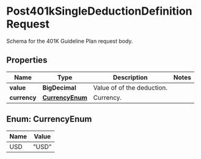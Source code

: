 

# Post401kSingleDeductionDefinitionRequest

Schema for the 401K Guideline Plan request body.

## Properties

| Name | Type | Description | Notes |
|------------ | ------------- | ------------- | -------------|
|**value** | **BigDecimal** | Value of of the deduction. |  |
|**currency** | [**CurrencyEnum**](#CurrencyEnum) | Currency. |  |



## Enum: CurrencyEnum

| Name | Value |
|---- | -----|
| USD | &quot;USD&quot; |



